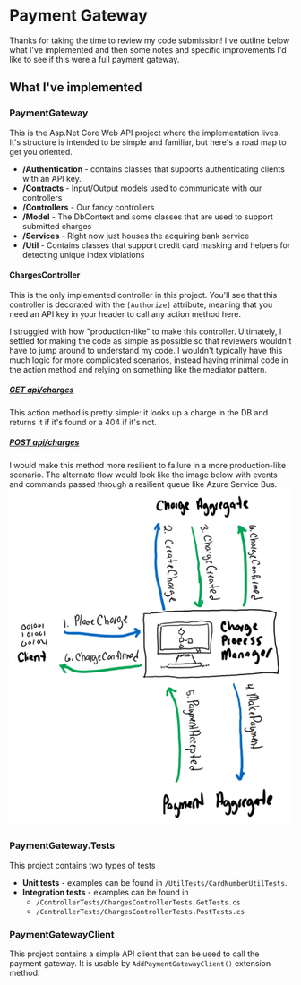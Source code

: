
# Payment Gateway
Thanks for taking the time to review my code submission! I've outline below what I've implemented and then some notes and specific improvements I'd like to see if this were a full payment gateway.

## What I've implemented

### PaymentGateway
This is the Asp.Net Core Web API project where the implementation lives. It's structure is intended to be simple and familiar, but here's a road map to get you oriented.

- **/Authentication** - contains classes that supports authenticating clients with an API key.
- **/Contracts** - Input/Output models used to communicate with our controllers
- **/Controllers** - Our fancy controllers
- **/Model** - The DbContext and some classes that are used to support submitted charges
- **/Services** - Right now just houses the acquiring bank service
- **/Util** - Contains classes that support credit card masking and helpers for detecting unique index violations

#### ChargesController
This is the only implemented controller in this project. You'll see that this controller is decorated with the `[Authorize]` attribute, meaning that you need an API key in your header to call any action method here.

I struggled with how "production-like" to make this controller. Ultimately, I settled for making the code as simple as possible so that reviewers wouldn't have to jump around to understand my code. I wouldn't typically have this much logic for more complicated scenarios, instead having minimal code in the action method and relying on something like the mediator pattern.

##### [GET api/charges](https://github.com/michaelnero/PaymentGateway/blob/7c13466e0d208ba7b9545245d081adb80d272d59/PaymentGateway/Controllers/ChargesController.cs#L34)
This action method is pretty simple: it looks up a charge in the DB and returns it if it's found or a 404 if it's not.

##### [POST api/charges](https://github.com/michaelnero/PaymentGateway/blob/7c13466e0d208ba7b9545245d081adb80d272d59/PaymentGateway/Controllers/ChargesController.cs#L51)
I would make this method more resilient to failure in a more production-like scenario. The alternate flow would look like the image below with events and commands passed through a resilient queue like Azure Service Bus.
![ChargeProcessManager flow](ChargeProcessManager.png)

### PaymentGateway.Tests
This project contains two types of tests
 - **Unit tests** - examples can be found in `/UtilTests/CardNumberUtilTests`.
 - **Integration tests** - examples can be found in
   - `/ControllerTests/ChargesControllerTests.GetTests.cs`
   - `/ControllerTests/ChargesControllerTests.PostTests.cs`

### PaymentGatewayClient
This project contains a simple API client that can be used to call the payment gateway. It is usable by `AddPaymentGatewayClient()` extension method.
